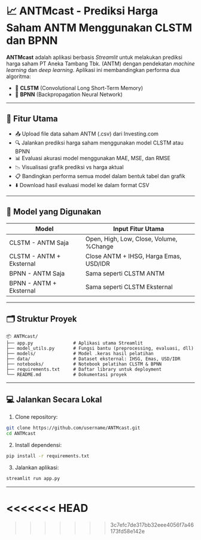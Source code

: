 # 📈 ANTMcast - Prediksi Harga Saham ANTM Menggunakan CLSTM dan BPNN

**ANTMcast** adalah aplikasi berbasis _Streamlit_ untuk melakukan prediksi harga saham PT Aneka Tambang Tbk. (ANTM) dengan pendekatan _machine learning_ dan _deep learning_. Aplikasi ini membandingkan performa dua algoritma:

-   🧠 **CLSTM** (Convolutional Long Short-Term Memory)
-   🔁 **BPNN** (Backpropagation Neural Network)

---

## 🚀 Fitur Utama

-   📤 Upload file data saham ANTM (.csv) dari Investing.com
-   🔍 Jalankan prediksi harga saham menggunakan model CLSTM atau BPNN
-   📊 Evaluasi akurasi model menggunakan MAE, MSE, dan RMSE
-   📉 Visualisasi grafik prediksi vs harga aktual
-   📋 Bandingkan performa semua model dalam bentuk tabel dan grafik
-   ⬇️ Download hasil evaluasi model ke dalam format CSV

---

## 🧠 Model yang Digunakan

| Model                    | Input Fitur Utama                       |
| ------------------------ | --------------------------------------- |
| CLSTM - ANTM Saja        | Open, High, Low, Close, Volume, %Change |
| CLSTM - ANTM + Eksternal | Close ANTM + IHSG, Harga Emas, USD/IDR  |
| BPNN - ANTM Saja         | Sama seperti CLSTM ANTM                 |
| BPNN - ANTM + Eksternal  | Sama seperti CLSTM Eksternal            |

---

## 🗂️ Struktur Proyek

```
📦 ANTMcast/
├── app.py               # Aplikasi utama Streamlit
├── model_utils.py       # Fungsi bantu (preprocessing, evaluasi, dll)
├── models/              # Model .keras hasil pelatihan
├── data/                # Dataset eksternal: IHSG, Emas, USD/IDR
├── notebooks/           # Notebook pelatihan CLSTM & BPNN
├── requirements.txt     # Daftar library untuk deployment
└── README.md            # Dokumentasi proyek
```

---

## 💻 Jalankan Secara Lokal

1. Clone repository:

```bash
git clone https://github.com/username/ANTMcast.git
cd ANTMcast
```

2. Install dependensi:

```bash
pip install -r requirements.txt
```

3. Jalankan aplikasi:

```bash
streamlit run app.py
```

---
<<<<<<< HEAD
=======

>>>>>>> 3c7efc7de317bb32eee4056f7a46173fd58e142e
